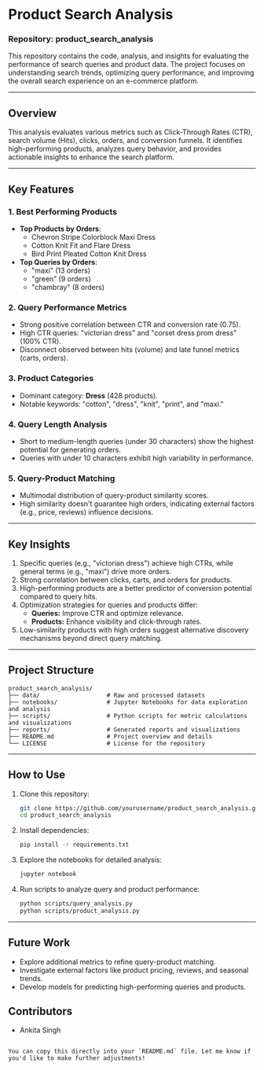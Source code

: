 
# Product Search Analysis

### Repository: **product_search_analysis**

This repository contains the code, analysis, and insights for evaluating the performance of search queries and product data. The project focuses on understanding search trends, optimizing query performance, and improving the overall search experience on an e-commerce platform.

---

## Overview

This analysis evaluates various metrics such as Click-Through Rates (CTR), search volume (Hits), clicks, orders, and conversion funnels. It identifies high-performing products, analyzes query behavior, and provides actionable insights to enhance the search platform.

---

## Key Features

### 1. Best Performing Products
- **Top Products by Orders**:
  - Chevron Stripe Colorblock Maxi Dress
  - Cotton Knit Fit and Flare Dress
  - Bird Print Pleated Cotton Knit Dress
- **Top Queries by Orders**:
  - "maxi" (13 orders)
  - "green" (9 orders)
  - "chambray" (8 orders)

### 2. Query Performance Metrics
- Strong positive correlation between CTR and conversion rate (0.75).
- High CTR queries: "victorian dress" and "corset dress prom dress" (100% CTR).
- Disconnect observed between hits (volume) and late funnel metrics (carts, orders).

### 3. Product Categories
- Dominant category: **Dress** (428 products).
- Notable keywords: "cotton", "dress", "knit", "print", and "maxi."

### 4. Query Length Analysis
- Short to medium-length queries (under 30 characters) show the highest potential for generating orders.
- Queries with under 10 characters exhibit high variability in performance.

### 5. Query-Product Matching
- Multimodal distribution of query-product similarity scores.
- High similarity doesn't guarantee high orders, indicating external factors (e.g., price, reviews) influence decisions.

---

## Key Insights
1. Specific queries (e.g., "victorian dress") achieve high CTRs, while general terms (e.g., "maxi") drive more orders.
2. Strong correlation between clicks, carts, and orders for products.
3. High-performing products are a better predictor of conversion potential compared to query hits.
4. Optimization strategies for queries and products differ:
   - **Queries:** Improve CTR and optimize relevance.
   - **Products:** Enhance visibility and click-through rates.
5. Low-similarity products with high orders suggest alternative discovery mechanisms beyond direct query matching.

---

## Project Structure

```
product_search_analysis/
├── data/                   # Raw and processed datasets
├── notebooks/              # Jupyter Notebooks for data exploration and analysis
├── scripts/                # Python scripts for metric calculations and visualizations
├── reports/                # Generated reports and visualizations
├── README.md               # Project overview and details
└── LICENSE                 # License for the repository
```

---

## How to Use

1. Clone this repository:
   ```bash
   git clone https://github.com/yourusername/product_search_analysis.git
   cd product_search_analysis
   ```
2. Install dependencies:
   ```bash
   pip install -r requirements.txt
   ```
3. Explore the notebooks for detailed analysis:
   ```bash
   jupyter notebook
   ```
4. Run scripts to analyze query and product performance:
   ```bash
   python scripts/query_analysis.py
   python scripts/product_analysis.py
   ```

---

## Future Work
- Explore additional metrics to refine query-product matching.
- Investigate external factors like product pricing, reviews, and seasonal trends.
- Develop models for predicting high-performing queries and products.


## Contributors
- Ankita Singh
```

You can copy this directly into your `README.md` file. Let me know if you'd like to make further adjustments!
